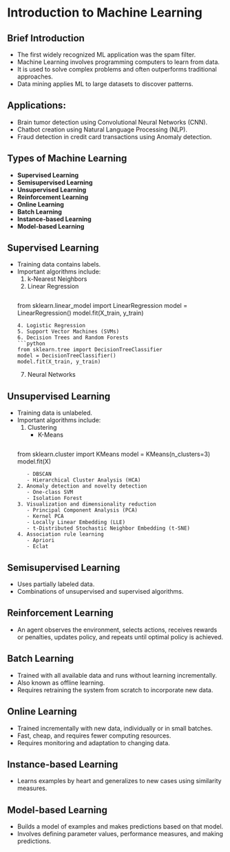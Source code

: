 # Introduction to Machine Learning

## Brief Introduction
- The first widely recognized ML application was the spam filter.
- Machine Learning involves programming computers to learn from data.
- It is used to solve complex problems and often outperforms traditional approaches.
- Data mining applies ML to large datasets to discover patterns.

## Applications:
- Brain tumor detection using Convolutional Neural Networks (CNN).
- Chatbot creation using Natural Language Processing (NLP).
- Fraud detection in credit card transactions using Anomaly detection.

## Types of Machine Learning
- **Supervised Learning**
- **Semisupervised Learning**
- **Unsupervised Learning**
- **Reinforcement Learning**
- **Online Learning**
- **Batch Learning**
- **Instance-based Learning**
- **Model-based Learning**

## Supervised Learning
- Training data contains labels.
- Important algorithms include:
  1. k-Nearest Neighbors
  2. Linear Regression
       ```python
    from sklearn.linear_model import LinearRegression
    model = LinearRegression()
   model.fit(X_train, y_train)
  ```
  4. Logistic Regression
  5. Support Vector Machines (SVMs)
  6. Decision Trees and Random Forests
  ```python
  from sklearn.tree import DecisionTreeClassifier
  model = DecisionTreeClassifier()
  model.fit(X_train, y_train)
  ```
  7. Neural Networks

## Unsupervised Learning
- Training data is unlabeled.
- Important algorithms include:
  1. Clustering
     - K-Means
       ```python
  from sklearn.cluster import KMeans
  model = KMeans(n_clusters=3)
  model.fit(X)
  ```
     - DBSCAN
     - Hierarchical Cluster Analysis (HCA)
  2. Anomaly detection and novelty detection
     - One-class SVM
     - Isolation Forest
  3. Visualization and dimensionality reduction
     - Principal Component Analysis (PCA)
     - Kernel PCA
     - Locally Linear Embedding (LLE)
     - t-Distributed Stochastic Neighbor Embedding (t-SNE)
  4. Association rule learning
     - Apriori
     - Eclat

## Semisupervised Learning
- Uses partially labeled data.
- Combinations of unsupervised and supervised algorithms.

## Reinforcement Learning
- An agent observes the environment, selects actions, receives rewards or penalties, updates policy, and repeats until optimal policy is achieved.

## Batch Learning
- Trained with all available data and runs without learning incrementally.
- Also known as offline learning.
- Requires retraining the system from scratch to incorporate new data.

## Online Learning
- Trained incrementally with new data, individually or in small batches.
- Fast, cheap, and requires fewer computing resources.
- Requires monitoring and adaptation to changing data.

## Instance-based Learning
- Learns examples by heart and generalizes to new cases using similarity measures.

## Model-based Learning
- Builds a model of examples and makes predictions based on that model.
- Involves defining parameter values, performance measures, and making predictions.
